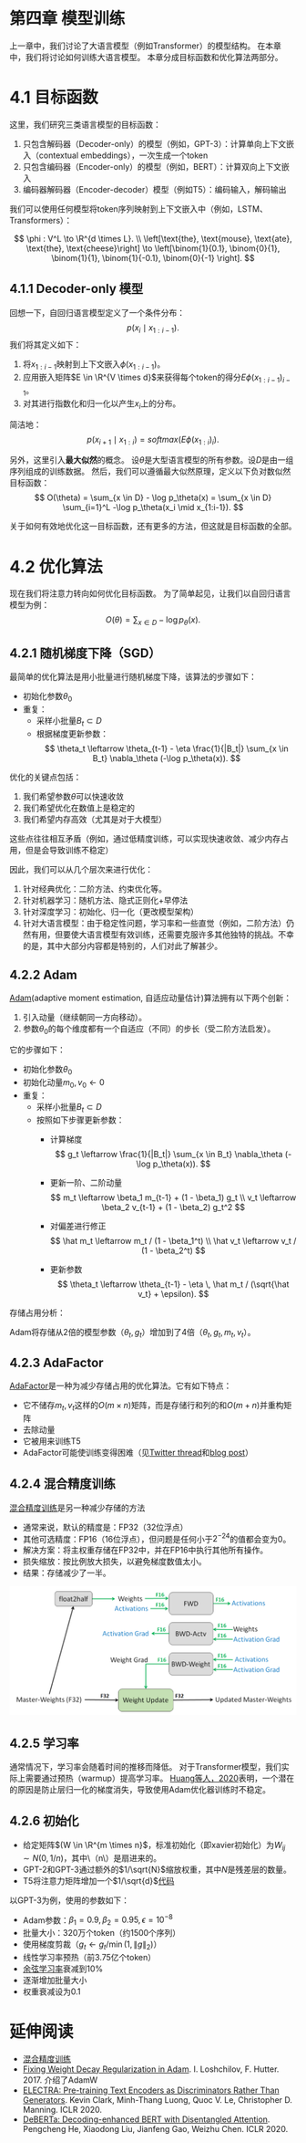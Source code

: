 # 第四章 模型训练

上一章中，我们讨论了大语言模型（例如Transformer）的模型结构。
在本章中，我们将讨论如何训练大语言模型。
本章分成目标函数和优化算法两部分。

# 4.1 目标函数
这里，我们研究三类语言模型的目标函数：
1. 只包含解码器（Decoder-only）的模型（例如，GPT-3）：计算单向上下文嵌入（contextual embeddings），一次生成一个token
2. 只包含编码器（Encoder-only）的模型（例如，BERT）：计算双向上下文嵌入
3. 编码器解码器（Encoder-decoder）模型（例如T5）：编码输入，解码输出

我们可以使用任何模型将token序列映射到上下文嵌入中（例如，LSTM、Transformers）：

$$
\phi : V^L \to \R^{d \times L}. \\
\left[\text{the}, \text{mouse}, \text{ate}, \text{the}, \text{cheese}\right] \to \left[\binom{1}{0.1}, \binom{0}{1}, \binom{1}{1}, \binom{1}{-0.1}, \binom{0}{-1} \right].
$$

## 4.1.1 Decoder-only 模型


回想一下，自回归语言模型定义了一个条件分布：
$$
p(x_i \mid x_{1:i-1}).
$$
我们将其定义如下：
1. 将$x_{1:i-1}$映射到上下文嵌入$\phi(x_{1:i-1})$。
2. 应用嵌入矩阵$E \in \R^{V \times d}$来获得每个token的得分$E \phi(x_{1:i-1})_{i-1}$。
3. 对其进行指数化和归一化以产生$x_i$上的分布。

简洁地：
$$
p(x_{i+1} \mid x_{1:i}) = softmax(E \phi(x_{1:i})_i).
$$

另外，这里引入**最大似然**的概念。
设$\theta$是大型语言模型的所有参数。设$D$是由一组序列组成的训练数据。
然后，我们可以遵循最大似然原理，定义以下负对数似然目标函数：
$$
O(\theta) = \sum_{x \in D} - \log p_\theta(x) = \sum_{x \in D} \sum_{i=1}^L -\log p_\theta(x_i \mid x_{1:i-1}).
$$

关于如何有效地优化这一目标函数，还有更多的方法，但这就是目标函数的全部。

# 4.2 优化算法
现在我们将注意力转向如何优化目标函数。
为了简单起见，让我们以自回归语言模型为例：
$$
O(\theta) = \sum_{x \in D} -\log p_\theta(x).
$$

## 4.2.1 随机梯度下降（SGD）
最简单的优化算法是用小批量进行随机梯度下降，该算法的步骤如下：
- 初始化参数$\theta_0$
- 重复：
    - 采样小批量$B_t \subset D$
    - 根据梯度更新参数：
    $$
    \theta_t \leftarrow \theta_{t-1} - \eta \frac{1}{|B_t|} \sum_{x \in B_t} \nabla_\theta (-\log p_\theta(x)).
    $$

优化的关键点包括：
1. 我们希望参数$\theta$可以快速收敛
2. 我们希望优化在数值上是稳定的
3. 我们希望内存高效（尤其是对于大模型）

这些点往往相互矛盾（例如，通过低精度训练，可以实现快速收敛、减少内存占用，但是会导致训练不稳定）

因此，我们可以从几个层次来进行优化：
1. 针对经典优化：二阶方法、约束优化等。
2. 针对机器学习：随机方法、隐式正则化+早停法
3. 针对深度学习：初始化、归一化（更改模型架构）
4. 针对大语言模型：由于稳定性问题，学习率和一些直觉（例如，二阶方法）仍然有用，但要使大语言模型有效训练，还需要克服许多其他独特的挑战。不幸的是，其中大部分内容都是特别的，人们对此了解甚少。



## 4.2.2 Adam
[Adam](https://arxiv.org/pdf/1412.6980.pdf)(adaptive moment estimation, 自适应动量估计)算法拥有以下两个创新：
1. 引入动量（继续朝同一方向移动）。
2. 参数$\theta_0$的每个维度都有一个自适应（不同）的步长（受二阶方法启发）。

它的步骤如下：
- 初始化参数$\theta_0$
- 初始化动量$m_0, v_0 \leftarrow 0$
- 重复：
    - 采样小批量$B_t \subset D$
    - 按照如下步骤更新参数：
        - 计算梯度
        $$
        g_t \leftarrow \frac{1}{|B_t|} \sum_{x \in B_t} \nabla_\theta (-\log p_\theta(x)).
        $$

        - 更新一阶、二阶动量
        $$
        m_t \leftarrow \beta_1 m_{t-1} + (1 - \beta_1) g_t \\
        v_t \leftarrow \beta_2 v_{t-1} + (1 - \beta_2) g_t^2
        $$

        - 对偏差进行修正
        $$
        \hat m_t \leftarrow m_t / (1 - \beta_1^t) \\
        \hat v_t \leftarrow v_t / (1 - \beta_2^t)
        $$

        - 更新参数
        $$
        \theta_t \leftarrow \theta_{t-1} - \eta \, \hat m_t / (\sqrt{\hat v_t} + \epsilon).
        $$

存储占用分析：

Adam将存储从2倍的模型参数（$\theta_t,g_t$）增加到了4倍（$\theta_t,g_t,m_t,v_t$）。

## 4.2.3 AdaFactor
[AdaFactor](https://arxiv.org/pdf/1804.04235.pdf)是一种为减少存储占用的优化算法。它有如下特点：
- 它不储存$m_t,v_t$这样的$O(m \times n)$矩阵，而是存储行和列的和$O(m + n)$并重构矩阵
- 去除动量
- 它被用来训练T5
- AdaFactor可能使训练变得困难（见[Twitter thread](https://twitter.com/_arohan_/status/1468673364889726985?s=20&amp;t=i7E0NN5ytysukMGVWG7lfQ)和[blog post](https://blog.ceshine.net/post/adafactor/)）

## 4.2.4 混合精度训练

[混合精度训练](https://arxiv.org/pdf/1710.03740.pdf)是另一种减少存储的方法
- 通常来说，默认的精度是：FP32（32位浮点）
- 其他可选精度：FP16（16位浮点），但问题是任何小于$2^{-24}$的值都会变为0。
- 解决方案：将主权重存储在FP32中，并在FP16中执行其他所有操作。
- 损失缩放：按比例放大损失，以避免梯度数值太小。
- 结果：存储减少了一半。

![混合精度训练](./images/mixed-precision-training.png)

## 4.2.5 学习率
通常情况下，学习率会随着时间的推移而降低。
对于Transformer模型，我们实际上需要通过预热（warmup）提高学习率。
[Huang等人，2020](https://www.cs.toronto.edu/~mvolkovs/ICML22020_tfixup.pdf)表明，一个潜在的原因是防止层归一化的梯度消失，导致使用Adam优化器训练时不稳定。

## 4.2.6 初始化
- 给定矩阵$(W \in \R^{m \times n}$，标准初始化（即xavier初始化）为$W_{ij} \sim N(0, 1/n)$，其中\（n\）是扇进来的。
- GPT-2和GPT-3通过额外的$1/\sqrt{N}$缩放权重，其中$N$是残差层的数量。
- T5将注意力矩阵增加一个$1/\sqrt{d}$[代码](https://github.com/tensorflow/mesh/blob/master/mesh_tensorflow/transformer/attention.py#L459)

以GPT-3为例，使用的参数如下：
- Adam参数：$\beta_1 = 0.9, \beta_2 = 0.95, \epsilon = 10^{-8}$
- 批量大小：320万个token（约1500个序列）
- 使用梯度剪裁（$g_t \leftarrow g_t / \min(1, \|g\|_2)$）
- 线性学习率预热（前3.75亿个token）
- [余弦学习率](https://arxiv.org/pdf/1608.03983v5.pdf)衰减到10%
- 逐渐增加批量大小
- 权重衰减设为0.1

# 延伸阅读
- [混合精度训练](https://lilianweng.github.io/lil-log/2021/09/24/train-large-neural-networks.html#mixed-precision-training)
- [Fixing Weight Decay Regularization in Adam](https://arxiv.org/pdf/1711.05101.pdf). I. Loshchilov, F. Hutter. 2017. 介绍了AdamW
- [ELECTRA: Pre-training Text Encoders as Discriminators Rather Than Generators](https://arxiv.org/pdf/2003.10555.pdf). Kevin Clark, Minh-Thang Luong, Quoc V. Le, Christopher D. Manning. ICLR 2020.
- [DeBERTa: Decoding-enhanced BERT with Disentangled Attention](https://arxiv.org/pdf/2006.03654.pdf). Pengcheng He, Xiaodong Liu, Jianfeng Gao, Weizhu Chen. ICLR 2020.
